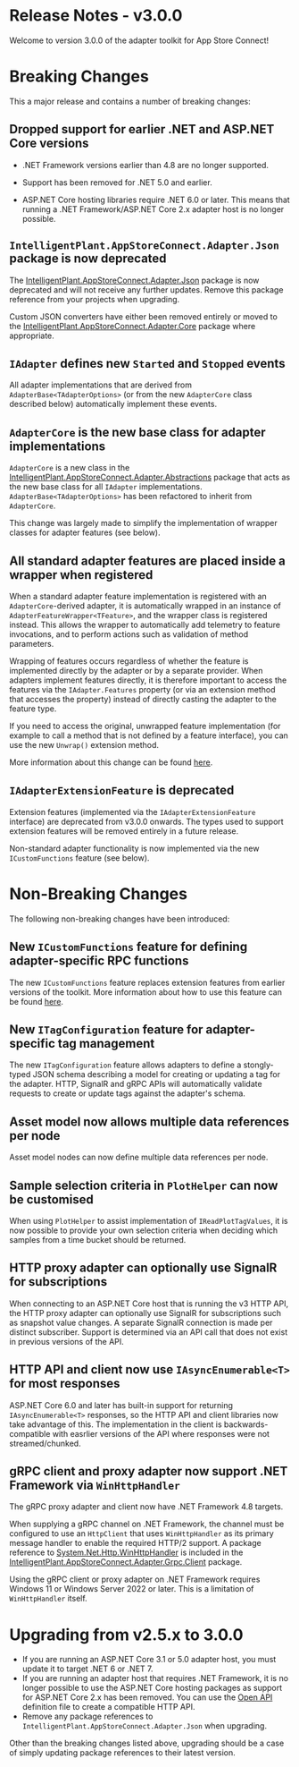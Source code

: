 # Release Notes - v3.0.0

Welcome to version 3.0.0 of the adapter toolkit for App Store Connect!


# Breaking Changes

This a major release and contains a number of breaking changes:


## Dropped support for earlier .NET and ASP.NET Core versions

- .NET Framework versions earlier than 4.8 are no longer supported.

- Support has been removed for .NET 5.0 and earlier. 

- ASP.NET Core hosting libraries require .NET 6.0 or later. This means that running a .NET Framework/ASP.NET Core 2.x adapter host is no longer possible.


## `IntelligentPlant.AppStoreConnect.Adapter.Json` package is now deprecated

The [IntelligentPlant.AppStoreConnect.Adapter.Json](https://www.nuget.org/packages/IntelligentPlant.AppStoreConnect.Adapter.Json) package is now deprecated and will not receive any further updates. Remove this package reference from your projects when upgrading.

Custom JSON converters have either been removed entirely or moved to the [IntelligentPlant.AppStoreConnect.Adapter.Core](https://www.nuget.org/packages/IntelligentPlant.AppStoreConnect.Adapter.Core) package where appropriate.


## `IAdapter` defines new `Started` and `Stopped` events

All adapter implementations that are derived from `AdapterBase<TAdapterOptions>` (or from the new `AdapterCore` class described below) automatically implement these events.


## `AdapterCore` is the new base class for adapter implementations

`AdapterCore` is a new class in the [IntelligentPlant.AppStoreConnect.Adapter.Abstractions](https://www.nuget.org/packages/IntelligentPlant.AppStoreConnect.Adapter.Abstractions) package that acts as the new base class for all `IAdapter` implementations. `AdapterBase<TAdapterOptions>` has been refactored to inherit from `AdapterCore`.

This change was largely made to simplify the implementation of wrapper classes for adapter features (see below).


## All standard adapter features are placed inside a wrapper when registered

When a standard adapter feature implementation is registered with an `AdapterCore`-derived adapter, it is automatically wrapped in an instance of `AdapterFeatureWrapper<TFeature>`, and the wrapper class is registered instead. This allows the wrapper to automatically add telemetry to feature invocations, and to perform actions such as validation of method parameters.

Wrapping of features occurs regardless of whether the feature is implemented directly by the adapter or by a separate provider. When adapters implement features directly, it is therefore important to access the features via the `IAdapter.Features` property (or via an extension method that accesses the property) instead of directly casting the adapter to the feature type.

If you need to access the original, unwrapped feature implementation (for example to call a method that is not defined by a feature interface), you can use the new `Unwrap()` extension method.

More information about this change can be found [here](../writing-an-adapter.md#feature-wrappers).


## `IAdapterExtensionFeature` is deprecated

Extension features (implemented via the `IAdapterExtensionFeature` interface) are deprecated from v3.0.0 onwards. The types used to support extension features will be removed entirely in a future release.

Non-standard adapter functionality is now implemented via the new `ICustomFunctions` feature (see below).


# Non-Breaking Changes

The following non-breaking changes have been introduced:


## New `ICustomFunctions` feature for defining adapter-specific RPC functions

The new `ICustomFunctions` feature replaces extension features from earlier versions of the toolkit. More information about how to use this feature can be found [here](../writing-an-adapter.md#custom-functions-icustomfunctions-feature).


## New `ITagConfiguration` feature for adapter-specific tag management

The new `ITagConfiguration` feature allows adapters to define a stongly-typed JSON schema describing a model for creating or updating a tag for the adapter. HTTP, SignalR and gRPC APIs will automatically validate requests to create or update tags against the adapter's schema.


## Asset model now allows multiple data references per node

Asset model nodes can now define multiple data references per node.


## Sample selection criteria in `PlotHelper` can now be customised

When using `PlotHelper` to assist implementation of `IReadPlotTagValues`, it is now possible to provide your own selection criteria when deciding which samples from a time bucket should be returned.


## HTTP proxy adapter can optionally use SignalR for subscriptions

When connecting to an ASP.NET Core host that is running the v3 HTTP API, the HTTP proxy adapter can optionally use SignalR for subscriptions such as snapshot value changes. A separate SignalR connection is made per distinct subscriber. Support is determined via an API call that does not exist in previous versions of the API.


## HTTP API and client now use `IAsyncEnumerable<T>` for most responses

ASP.NET Core 6.0 and later has built-in support for returning `IAsyncEnumerable<T>` responses, so the HTTP API and client libraries now take advantage of this. The implementation in the client is backwards-compatible with easrlier versions of the API where responses were not streamed/chunked.


## gRPC client and proxy adapter now support .NET Framework via `WinHttpHandler`

The gRPC proxy adapter and client now have .NET Framework 4.8 targets. 

When supplying a gRPC channel on .NET Framework, the channel must be configured to use an `HttpClient` that uses `WinHttpHandler` as its primary message handler to enable the required HTTP/2 support. A package reference to [System.Net.Http.WinHttpHandler](https://www.nuget.org/packages/System.Net.Http.WinHttpHandler) is included in the [IntelligentPlant.AppStoreConnect.Adapter.Grpc.Client](https://www.nuget.org/packages/IntelligentPlant.AppStoreConnect.Adapter.Grpc.Client) package.

Using the gRPC client or proxy adapter on .NET Framework requires Windows 11 or Windows Server 2022 or later. This is a limitation of `WinHttpHandler` itself.


# Upgrading from v2.5.x to 3.0.0

- If you are running an ASP.NET Core 3.1 or 5.0 adapter host, you must update it to target .NET 6 or .NET 7.
- If you are running an adapter host that requires .NET Framework, it is no longer possible to use the ASP.NET Core hosting packages as support for ASP.NET Core 2.x has been removed. You can use the [Open API](../../swagger.json) definition file to create a compatible HTTP API.
- Remove any package references to `IntelligentPlant.AppStoreConnect.Adapter.Json` when upgrading.

Other than the breaking changes listed above, upgrading should be a case of simply updating package references to their latest version.
